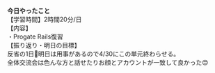 **今日やったこと**<br>
【学習時間】2時間20分/日<br>
【内容】<br>
・Progate Rails復習<br>
【振り返り・明日の目標】<br>
反省の1日🫠明日は用事があるので4/30にこの単元終わらせる。<br>
全体交流会は色んな方と話せたりお顔とアカウントが一致して良かった😊<br>